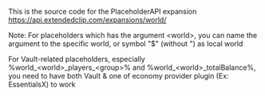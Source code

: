 This is the source code for the PlaceholderAPI expansion https://api.extendedclip.com/expansions/world/

Note: For placeholders which has the argument \<world\>, you can name the argument to the specific world, or symbol "$" (without ") as local world
  
For Vault-related placeholders, especially %world\_\<world\>\_players\_\<group\>% and %world\_\<world>\_totalBalance%, you need to have both Vault & one of economy provider plugin (Ex: EssentialsX) to work

